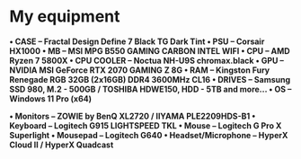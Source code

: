 <h1> My equipment </h1>

<b>
• CASE – Fractal Design Define 7 Black TG Dark Tint
• PSU – Corsair HX1000
• MB – MSI MPG B550 GAMING CARBON INTEL WIFI
• CPU – AMD Ryzen 7 5800X
• CPU COOLER – Noctua NH-U9S chromax.black
• GPU – NVIDIA MSI GeForce RTX 2070 GAMING Z 8G
• RAM – Kingston Fury Renegade RGB 32GB (2x16GB) DDR4 3600MHz CL16
• DRIVES – Samsung SSD 980, M.2 - 500GB / TOSHIBA HDWE150, HDD - 5TB and more...
• OS – Windows 11 Pro (x64)

• Monitors – ZOWIE by BenQ XL2720 / IIYAMA PLE2209HDS-B1
• Keyboard – Logitech G915 LIGHTSPEED TKL
• Mouse – Logitech G Pro X Superlight
• Mousepad – Logitech G640
• Headset/Microphone – HyperX Cloud II / HyperX Quadcast
</b>
